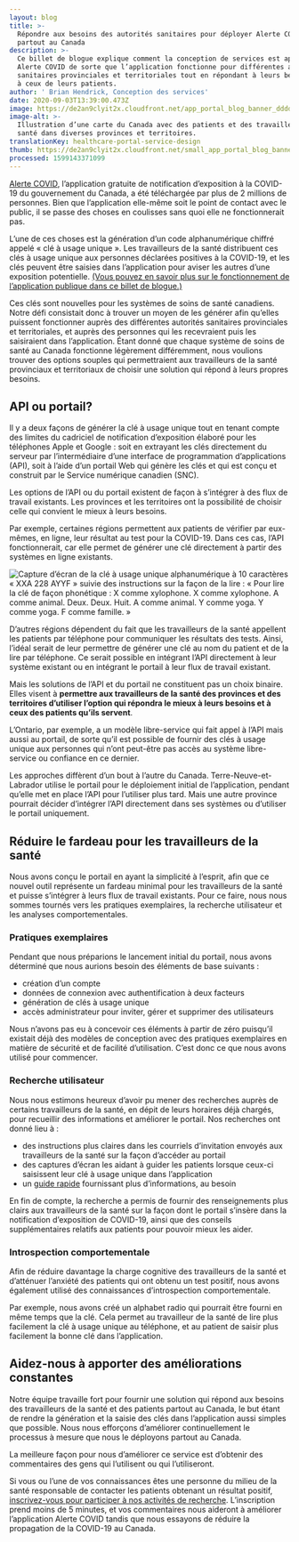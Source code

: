 ```yaml
---
layout: blog
title: >-
  Répondre aux besoins des autorités sanitaires pour déployer Alerte COVID
  partout au Canada
description: >-
  Ce billet de blogue explique comment la conception de services est appliquée à
  Alerte COVID de sorte que l’application fonctionne pour différentes autorités
  sanitaires provinciales et territoriales tout en répondant à leurs besoins et
  à ceux de leurs patients.
author: ' Brian Hendrick, Conception des services'
date: 2020-09-03T13:39:00.473Z
image: https://de2an9clyit2x.cloudfront.net/app_portal_blog_banner_dddd52ec15.jpg
image-alt: >-
  Illustration d’une carte du Canada avec des patients et des travailleurs de la
  santé dans diverses provinces et territoires.
translationKey: healthcare-portal-service-design
thumb: https://de2an9clyit2x.cloudfront.net/small_app_portal_blog_banner_dddd52ec15.jpg
processed: 1599143371099
---
```

[Alerte COVID](https://www.canada.ca/fr/sante-publique/services/maladies/maladie-coronavirus-covid-19/alerte-covid.html), l’application gratuite de notification d’exposition à la COVID-19 du gouvernement du Canada, a été téléchargée par plus de 2 millions de personnes. Bien que l’application elle-même soit le point de contact avec le public, il se passe des choses en coulisses sans quoi elle ne fonctionnerait pas.

L’une de ces choses est la génération d’un code alphanumérique chiffré appelé « clé à usage unique ». Les travailleurs de la santé distribuent ces clés à usage unique aux personnes déclarées positives à la COVID-19, et les clés peuvent être saisies dans l’application pour aviser les autres d’une exposition potentielle. [(Vous pouvez en savoir plus sur le fonctionnement de l’application publique dans ce billet de blogue.)](https://numerique.canada.ca/2020/07/31/amélioration-continue-dalerte-covid/)

Ces clés sont nouvelles pour les systèmes de soins de santé canadiens. Notre défi consistait donc à trouver un moyen de les générer afin qu’elles puissent fonctionner auprès des différentes autorités sanitaires provinciales et territoriales, et auprès des personnes qui les recevraient puis les saisiraient dans l’application. Étant donné que chaque système de soins de santé au Canada fonctionne légèrement différemment, nous voulions trouver des options souples qui permettraient aux travailleurs de la santé provinciaux et territoriaux de choisir une solution qui répond à leurs propres besoins.

## API ou portail?

Il y a deux façons de générer la clé à usage unique tout en tenant compte des limites du cadriciel de notification d’exposition élaboré pour les téléphones Apple et Google : soit en extrayant les clés directement du serveur par l’intermédiaire d’une interface de programmation d’applications (API), soit à l’aide d’un portail Web qui génère les clés et qui est conçu et construit par le Service numérique canadien (SNC). 

Les options de l’API ou du portail existent de façon à s’intégrer à des flux de travail existants. Les provinces et les territoires ont la possibilité de choisir celle qui convient le mieux à leurs besoins.

Par exemple, certaines régions permettent aux patients de vérifier par eux-mêmes, en ligne, leur résultat au test pour la COVID-19. Dans ces cas, l’API fonctionnerait, car elle permet de générer une clé directement à partir des systèmes en ligne existants. 

![Capture d’écran de la clé à usage unique alphanumérique à 10 caractères « XXA 228 AYYF » suivie des instructions sur la façon de la lire : « Pour lire la clé de façon phonétique : X comme xylophone. X comme xylophone. A comme animal. Deux. Deux. Huit. A comme animal. Y comme yoga. Y comme yoga. F comme famille. »](https://de2an9clyit2x.cloudfront.net/app_portal_blog_1_fr_53fc40f944.jpg)

D’autres régions dépendent du fait que les travailleurs de la santé appellent les patients par téléphone pour communiquer les résultats des tests. Ainsi, l’idéal serait de leur permettre de générer une clé au nom du patient et de la lire par téléphone. Ce serait possible en intégrant l’API directement à leur système existant ou en intégrant le portail à leur flux de travail existant.

Mais les solutions de l’API et du portail ne constituent pas un choix binaire. Elles visent à **permettre aux travailleurs de la santé des provinces et des territoires d’utiliser l’option qui répondra le mieux à leurs besoins et à ceux des patients qu’ils servent**. 

L’Ontario, par exemple, a un modèle libre-service qui fait appel à l’API mais aussi au portail, de sorte qu’il est possible de fournir des clés à usage unique aux personnes qui n’ont peut-être pas accès au système libre-service ou confiance en ce dernier. 

Les approches diffèrent d’un bout à l’autre du Canada. Terre-Neuve-et-Labrador utilise le portail pour le déploiement initial de l’application, pendant qu’elle met en place l’API pour l’utiliser plus tard. Mais une autre province pourrait décider d’intégrer l’API directement dans ses systèmes ou d’utiliser le portail uniquement. 

## Réduire le fardeau pour les travailleurs de la santé

Nous avons conçu le portail en ayant la simplicité à l’esprit, afin que ce nouvel outil représente un fardeau minimal pour les travailleurs de la santé et puisse s’intégrer à leurs flux de travail existants. Pour ce faire, nous nous sommes tournés vers les pratiques exemplaires, la recherche utilisateur et les analyses comportementales.

### Pratiques exemplaires

Pendant que nous préparions le lancement initial du portail, nous avons déterminé que nous aurions besoin des éléments de base suivants : 

* création d’un compte 
* données de connexion avec authentification à deux facteurs 
* génération de clés à usage unique 
* accès administrateur pour inviter, gérer et supprimer des utilisateurs

Nous n’avons pas eu à concevoir ces éléments à partir de zéro puisqu’il existait déjà des modèles de conception avec des pratiques exemplaires en matière de sécurité et de facilité d’utilisation. C’est donc ce que nous avons utilisé pour commencer. 

### Recherche utilisateur

Nous nous estimons heureux d’avoir pu mener des recherches auprès de certains travailleurs de la santé, en dépit de leurs horaires déjà chargés, pour recueillir des informations et améliorer le portail. Nos recherches ont donné lieu à :

* des instructions plus claires dans les courriels d’invitation envoyés aux travailleurs de la santé sur la façon d’accéder au portail
* des captures d’écran les aidant à guider les patients lorsque ceux-ci saisissent leur clé à usage unique dans l’application
* un [guide rapide](https://portail-alerte-covid.alpha.canada.ca/fr/quick-guide/) fournissant plus d’informations, au besoin

En fin de compte, la recherche a permis de fournir des renseignements plus clairs aux travailleurs de la santé sur la façon dont le portail s’insère dans la notification d’exposition de COVID-19, ainsi que des conseils supplémentaires relatifs aux patients pour pouvoir mieux les aider. 

### Introspection comportementale

Afin de réduire davantage la charge cognitive des travailleurs de la santé et d’atténuer l’anxiété des patients qui ont obtenu un test positif, nous avons également utilisé des connaissances d’introspection comportementale. 

Par exemple, nous avons créé un alphabet radio qui pourrait être fourni en même temps que la clé. Cela permet au travailleur de la santé de lire plus facilement la clé à usage unique au téléphone, et au patient de saisir plus facilement la bonne clé dans l’application.

## Aidez-nous à apporter des améliorations constantes

Notre équipe travaille fort pour fournir une solution qui répond aux besoins des travailleurs de la santé et des patients partout au Canada, le but étant de rendre la génération et la saisie des clés dans l’application aussi simples que possible. Nous nous efforçons d’améliorer continuellement le processus à mesure que nous le déployons partout au Canada. 

La meilleure façon pour nous d’améliorer ce service est d’obtenir des commentaires des gens qui l’utilisent ou qui l’utiliseront. 

Si vous ou l’une de vos connaissances êtes une personne du milieu de la santé responsable de contacter les patients obtenant un résultat positif, [inscrivez-vous pour participer à nos activités de recherche](https://numerique.canada.ca/inscription-recherche-alerte-covid/). L’inscription prend moins de 5 minutes, et vos commentaires nous aideront à améliorer l’application Alerte COVID tandis que nous essayons de réduire la propagation de la COVID-19 au Canada.
